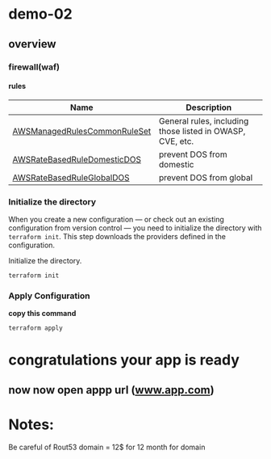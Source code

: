 # demo-02
## overview
### firewall(waf)
#### rules
| Name | Description |
|------|---------|
| <a name="rules_AWSManagedRulesCommonRuleSet"></a> [AWSManagedRulesCommonRuleSet](#rules\_AWSManagedRulesCommonRuleSet) | General rules, including those listed in OWASP, CVE, etc. |
| <a name="rules_AWSRateBasedRuleDomesticDOS"></a> [AWSRateBasedRuleDomesticDOS](#rules\_AWSRateBasedRuleDomesticDOS) | prevent DOS from domestic |
| <a name="rules_AWSRateBasedRuleGlobalDOS"></a> [AWSRateBasedRuleGlobalDOS](#rules\_AWSRateBasedRuleGlobalDOS) | prevent DOS from global |


### Initialize the directory

When you create a new configuration — or check out an existing configuration
from version control — you need to initialize the directory with `terraform
init`. This step downloads the providers defined in the configuration.

Initialize the directory.

```shell script
terraform init
```
### Apply Configuration

 **copy this command**

```shell script
terraform apply 
```
# congratulations your app is ready 
## now now open appp url (www.app.com) 
# Notes:
Be careful of Rout53 domain = 12$ for 12 month for domain
 
